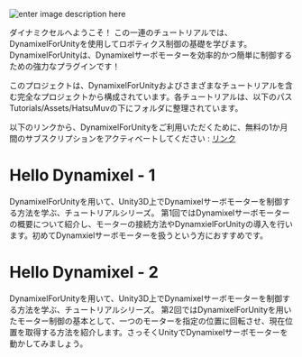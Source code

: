 ![enter image description here](https://images.squarespace-cdn.com/content/v1/63d93f3c1d22de05762b569c/bbbbf769-59d9-4597-9c00-7b4803f3cef8/DYNAMIXEL+FOR+UNITY.png?format=550w)

ダイナミクセルへようこそ！
この一連のチュートリアルでは、DynamixelForUnityを使用してロボティクス制御の基礎を学びます。DynamixelForUnityは、Dynamixelサーボモーターを効率的かつ簡単に制御するための強力なプラグインです！

このプロジェクトは、DynamixelForUnityおよびさまざまなチュートリアルを含む完全なプロジェクトから構成されています。各チュートリアルは、以下のパスTutorials/Assets/HatsuMuvの下にフォルダに整理されています。

以下のリンクから、DynamixelForUnityをご利用いただくために、無料の1か月間のサブスクリプションをアクティベートしてください : [リンク](https://www.hatsumuv.com/jp/service/dynamixelforunity)

# Hello Dynamixel - 1
DynamixelForUnityを用いて、Unity3D上でDynamixelサーボモーターを制御する方法を学ぶ、チュートリアルシリーズ。
第1回ではDynamixelサーボモーターの概要について紹介し、モーターの接続方法やDynamxielForUnityの導入を行います。初めてDynamxielサーボモーターを扱うという方におすすめです。

# Hello Dynamixel - 2
DynamixelForUnityを用いて、Unity3D上でDynamixelサーボモーターを制御する方法を学ぶ、チュートリアルシリーズ。
第2回ではDynamixelForUnityを用いたモーター制御の基本として、一つのモーターを指定の位置に回転させ、現在位置を取得する方法を紹介します。さっそくUnityでDynamixelサーボモーターを動かしてみましょう。 



